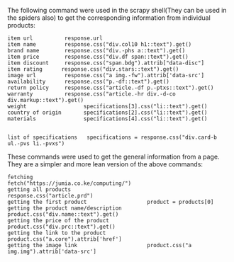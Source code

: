 The following command were used in the scrapy shell(They can be used in the spiders also) to get the 
corresponding information from individual products:

    item url          response.url   
    item name         response.css("div.col10 h1::text").get()
    brand name        response.css("div.-phs a::text").get()
    item price        response.css("div.df span::text").get()
    item discount     response.css("span.bdg").attrib["data-disc"]
    item rating      response.css("div.stars::text").get()
    image url         response.css("a img.-fw").attrib['data-src']
    availability      response.css("p.-df::text").get()
    return policy     response.css("article.-df p.-ptxs::text").get()    
    warranty          response.css("article.-hr div.-d-co div.markup::text").get()
    weight                  specifications[3].css("li::text").get()
    country of origin       specifications[2].css("li::text").get()
    materials               specifications[4].css("li::text").get()


    list of specifications   specifications = response.css("div.card-b ul.-pvs li.-pvxs")


These commands were used to get the general information from a page. They are a simpler and more lean version of the above commands:

    fetching                                    fetch("https://jumia.co.ke/computing/")
    getting all products                        response.css("article.prd")
    getting the first product                   product = products[0]
    getting the product name/description        product.css("div.name::text").get()
    getting the price of the product            product.css("div.prc::text").get()
    getting the link to the product             product.css("a.core").attrib['href']
    getting the image link                      product.css("a img.img").attrib['data-src']
    